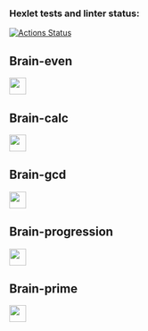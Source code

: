 ### Hexlet tests and linter status:

[![Actions Status](https://github.com/V1adimirrr/frontend-project-44/workflows/hexlet-check/badge.svg)](https://github.com/V1adimirrr/frontend-project-44/actions)

## Brain-even

<a href="https://asciinema.org/a/lXiRHDDOfyczwqTwIqKPZl8iq"><img src="https://avatars.githubusercontent.com/u/6506055?s=280&v=4" width = "30" height = "30" /></a>

## Brain-calc

<a href="https://asciinema.org/a/laKFWb7n6Dp9GCBgQkzTrP113"><img src="https://avatars.githubusercontent.com/u/6506055?s=280&v=4" width = "30" height = "30" /></a>

## Brain-gcd

<a href="https://asciinema.org/a/yDoJiigVebbeA2ArLYHsnkdD2"><img src="https://avatars.githubusercontent.com/u/6506055?s=280&v=4" width = "30" height = "30" /></a>

## Brain-progression

<a href="https://asciinema.org/a/riBQqiqktD39UvNG5sHGQy2jU"><img src="https://avatars.githubusercontent.com/u/6506055?s=280&v=4" width = "30" height = "30" /></a>

## Brain-prime

<a href="https://asciinema.org/a/Y7bQNE708j9UCfyxeV06XfONm"><img src="https://avatars.githubusercontent.com/u/6506055?s=280&v=4" width = "30" height = "30" /></a>
